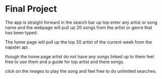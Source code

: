 # Final Project

The app is straight forward in the search bar up top enter any artist or song name and the webpage will pull up 20 songs from the artist or genre that has been typed.

The home page will pull up the top 20 artist of the current week from the napster api.

though the home page artist do not have any songs linked up to them feel free to use them and a guide for top artist and there songs.

click on the images to play the song and feel free to do unlimited searches.

